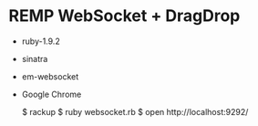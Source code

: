 # REMP WebSocket + DragDrop

- ruby-1.9.2
- sinatra
- em-websocket
- Google Chrome


    $ rackup
    $ ruby websocket.rb
    $ open http://localhost:9292/


